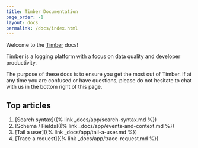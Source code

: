 ```yaml
---
title: Timber Documentation
page_order: -1
layout: docs
permalink: /docs/index.html
---
```


Welcome to the [Timber](https://timber.io) docs!

Timber is a logging platform with a focus on data quality and developer productivity.

The purpose of these docs is to ensure you get the most out of Timber. If at any time
you are confused or have questions, please do not hesitate to chat with us in the bottom
right of this page.


## Top articles

1. [Search syntax]({% link _docs/app/search-syntax.md %})
2. [Schema / Fields]({% link _docs/app/events-and-context.md %})
3. [Tail a user]({% link _docs/app/tail-a-user.md %})
4. [Trace a request]({% link _docs/app/trace-request.md %})